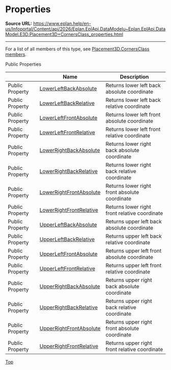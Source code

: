 # Properties

**Source URL:** https://www.eplan.help/en-us/Infoportal/Content/api/2026/Eplan.EplApi.DataModelu~Eplan.EplApi.DataModel.E3D.Placement3D+CornersClass_properties.html

---

For a list of all members of this type, see [Placement3D.CornersClass members](Eplan.EplApi.DataModelu~Eplan.EplApi.DataModel.E3D.Placement3D+CornersClass_members.html).

Public Properties

|  | Name | Description |
| --- | --- | --- |
| Public Property | [LowerLeftBackAbsolute](Eplan.EplApi.DataModelu~Eplan.EplApi.DataModel.E3D.Placement3D+CornersClass~LowerLeftBackAbsolute.html) | Returns lower left back absolute coordinate |
| Public Property | [LowerLeftBackRelative](Eplan.EplApi.DataModelu~Eplan.EplApi.DataModel.E3D.Placement3D+CornersClass~LowerLeftBackRelative.html) | Returns lower left back relative coordinate |
| Public Property | [LowerLeftFrontAbsolute](Eplan.EplApi.DataModelu~Eplan.EplApi.DataModel.E3D.Placement3D+CornersClass~LowerLeftFrontAbsolute.html) | Returns lower left front absolute coordinate |
| Public Property | [LowerLeftFrontRelative](Eplan.EplApi.DataModelu~Eplan.EplApi.DataModel.E3D.Placement3D+CornersClass~LowerLeftFrontRelative.html) | Returns lower left front relative coordinate |
| Public Property | [LowerRightBackAbsolute](Eplan.EplApi.DataModelu~Eplan.EplApi.DataModel.E3D.Placement3D+CornersClass~LowerRightBackAbsolute.html) | Returns lower right back absolute coordinate |
| Public Property | [LowerRightBackRelative](Eplan.EplApi.DataModelu~Eplan.EplApi.DataModel.E3D.Placement3D+CornersClass~LowerRightBackRelative.html) | Returns lower right back relative coordinate |
| Public Property | [LowerRightFrontAbsolute](Eplan.EplApi.DataModelu~Eplan.EplApi.DataModel.E3D.Placement3D+CornersClass~LowerRightFrontAbsolute.html) | Returns lower right front absolute coordinate |
| Public Property | [LowerRightFrontRelative](Eplan.EplApi.DataModelu~Eplan.EplApi.DataModel.E3D.Placement3D+CornersClass~LowerRightFrontRelative.html) | Returns lower right front relative coordinate |
| Public Property | [UpperLeftBackAbsolute](Eplan.EplApi.DataModelu~Eplan.EplApi.DataModel.E3D.Placement3D+CornersClass~UpperLeftBackAbsolute.html) | Returns upper left back absolute coordinate |
| Public Property | [UpperLeftBackRelative](Eplan.EplApi.DataModelu~Eplan.EplApi.DataModel.E3D.Placement3D+CornersClass~UpperLeftBackRelative.html) | Returns upper left back relative coordinate |
| Public Property | [UpperLeftFrontAbsolute](Eplan.EplApi.DataModelu~Eplan.EplApi.DataModel.E3D.Placement3D+CornersClass~UpperLeftFrontAbsolute.html) | Returns upper left front absolute coordinate |
| Public Property | [UpperLeftFrontRelative](Eplan.EplApi.DataModelu~Eplan.EplApi.DataModel.E3D.Placement3D+CornersClass~UpperLeftFrontRelative.html) | Returns upper left front relative coordinate |
| Public Property | [UpperRightBackAbsolute](Eplan.EplApi.DataModelu~Eplan.EplApi.DataModel.E3D.Placement3D+CornersClass~UpperRightBackAbsolute.html) | Returns upper right back absolute coordinate |
| Public Property | [UpperRightBackRelative](Eplan.EplApi.DataModelu~Eplan.EplApi.DataModel.E3D.Placement3D+CornersClass~UpperRightBackRelative.html) | Returns upper right back relative coordinate |
| Public Property | [UpperRightFrontAbsolute](Eplan.EplApi.DataModelu~Eplan.EplApi.DataModel.E3D.Placement3D+CornersClass~UpperRightFrontAbsolute.html) | Returns upper right front absolute coordinate |
| Public Property | [UpperRightFrontRelative](Eplan.EplApi.DataModelu~Eplan.EplApi.DataModel.E3D.Placement3D+CornersClass~UpperRightFrontRelative.html) | Returns upper right front relative coordinate |

[Top](#top)
